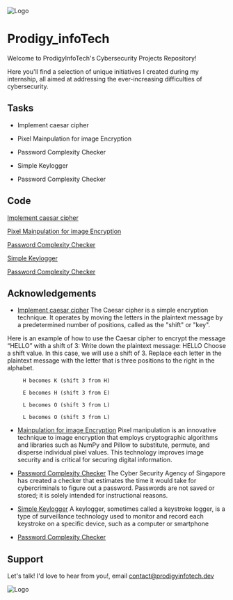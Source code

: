 ![Logo](https://dev-to-uploads.s3.amazonaws.com/uploads/articles/th5xamgrr6se0x5ro4g6.png)
# Prodigy_infoTech

Welcome to ProdigyInfoTech's Cybersecurity Projects Repository!

Here you'll find a selection of unique initiatives I created during my internship, all aimed at addressing the ever-increasing difficulties of cybersecurity.


## Tasks

- Implement caesar cipher

- Pixel Mainpulation for image Encryption

- Password Complexity Checker

- Simple Keylogger

- Password Complexity Checker


## Code

[Implement caesar cipher](https://github.com/20MH1A04H9/Prodigy_infoTech/tree/main/Task1)

[Pixel Mainpulation for image Encryption](https://github.com/20MH1A04H9/Prodigy_infoTech/tree/main/Task2)

[Password Complexity Checker](https://linktodocumentation)

[Simple Keylogger](https://linktodocumentation)

[Password Complexity Checker](https://linktodocumentation)

## Acknowledgements

 - [Implement caesar cipher](https://www.geeksforgeeks.org/caesar-cipher-in-cryptography/)
 The Caesar cipher is a simple encryption technique. It operates by moving the letters in the plaintext message by a predetermined number of positions, called as the "shift" or "key".

Here is an example of how to use the Caesar cipher to encrypt the message “HELLO” with a shift of 3:
Write down the plaintext message: HELLO
Choose a shift value. In this case, we will use a shift of 3.
Replace each letter in the plaintext message with the letter that is three positions to the right in the alphabet.

         H becomes K (shift 3 from H)

         E becomes H (shift 3 from E)

         L becomes O (shift 3 from L)

         L becomes O (shift 3 from L)

 - [Mainpulation for image Encryption](https://www.knowledgehut.com/blog/security/encrypting-images)
 Pixel manipulation is an innovative technique to image encryption that employs cryptographic algorithms and libraries such as NumPy and Pillow to substitute, permute, and disperse individual pixel values. This technology improves image security and is critical for securing digital information.


 - [Password Complexity Checker](https://www.security.org/how-secure-is-my-password/)
The Cyber Security Agency of Singapore has created a checker that estimates the time it would take for cybercriminals to figure out a password. Passwords are not saved or stored; it is solely intended for instructional reasons.

- [Simple Keylogger](https://github.com/GiacomoLaw/Keylogger?)
A keylogger, sometimes called a keystroke logger, is a type of surveillance technology used to monitor and record each keystroke on a specific device, such as a computer or smartphone

- [Password Complexity Checker](https://www.geeksforgeeks.org/python-program-check-validity-password/)

## Support

Let's talk! I'd love to hear from you!, email contact@prodigyinfotech.dev 


![Logo](https://dev-to-uploads.s3.amazonaws.com/uploads/articles/th5xamgrr6se0x5ro4g6.png)

